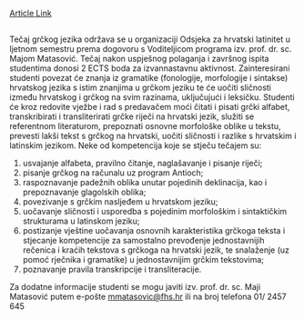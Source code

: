 [Article Link](https://www.fhs.hr/studiji/edukacije/tecaj_grckoga_jezika)

## 
Tečaj grčkog jezika održava se u organizaciji Odsjeka za hrvatski latinitet u ljetnom semestru prema dogovoru s Voditeljicom programa izv. prof. dr. sc. Majom Matasović.
Tečaj nakon uspješnog polaganja i završnog ispita studentima donosi 2 ECTS boda za izvannastavnu aktivnost. 
Zainteresirani studenti povezat će znanja iz gramatike (fonologije, morfologije i sintakse) hrvatskog jezika s istim znanjima u grčkom jeziku te će uočiti sličnosti između hrvatskog i grčkog na svim razinama, uključujući i leksičku. Studenti će kroz redovite vježbe i rad s predavačem moći čitati i pisati grčki alfabet, transkribirati i transliterirati grčke riječi na hrvatski jezik, služiti se referentnom literaturom, prepoznati osnovne morfološke oblike u tekstu, prevesti lakši tekst s grčkog na hrvatski, uočiti sličnosti i razlike s hrvatskim i latinskim jezikom.
Neke od kompetencija koje se stječu tečajem su:
  1. usvajanje alfabeta, pravilno čitanje, naglašavanje i pisanje riječi;
  2. pisanje grčkog na računalu uz program Antioch; 
  3. raspoznavanje padežnih oblika unutar pojedinih deklinacija, kao i prepoznavanje glagolskih oblika;
  4. povezivanje s grčkim nasljeđem u hrvatskom jeziku;
  5. uočavanje sličnosti i usporedba s pojedinim morfološkim i sintaktičkim strukturama u latinskom jeziku;
  6. postizanje vještine uočavanja osnovnih karakteristika grčkoga teksta i stjecanje kompetencije za samostalno prevođenje jednostavnijih rečenica i kraćih tekstova s grčkoga na hrvatski jezik, te snalaženje (uz pomoć rječnika i gramatike) u jednostavnijim grčkim tekstovima;
  7. poznavanje pravila transkripcije i transliteracije.


Za dodatne informacije studenti se mogu javiti izv. prof. dr. sc. Maji Matasović putem e-pošte [mmatasovic@fhs.hr](javascript:cms_mail\('mmatasovic','fhs.hr','',''\)) ili na broj telefona 01/ 2457 645
  

